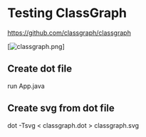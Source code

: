# Testing ClassGraph

https://github.com/classgraph/classgraph

[![classgraph.png](classgrah.png)]

## Create dot file

run App.java

## Create svg from dot file

dot -Tsvg < classgraph.dot > classgraph.svg



